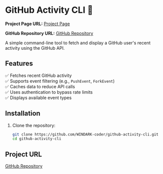 # GitHub Activity CLI 🚀

**Project Page URL:** [Project Page](https://roadmap.sh/projects/github-user-activity)  

**GitHub Repository URL:** [GitHub Repository](https://github.com/WINDARK-coder/github-activity-cli)

A simple command-line tool to fetch and display a GitHub user's recent activity using the GitHub API.

## Features
✅ Fetches recent GitHub activity  
✅ Supports event filtering (e.g., `PushEvent`, `ForkEvent`)  
✅ Caches data to reduce API calls  
✅ Uses authentication to bypass rate limits  
✅ Displays available event types  

## Installation

1. Clone the repository:
   ```sh
   git clone https://github.com/WINDARK-coder/github-activity-cli.git
   cd github-activity-cli

## Project URL

[GitHub Repository](https://github.com/WINDARK-coder/github-activity-cli)